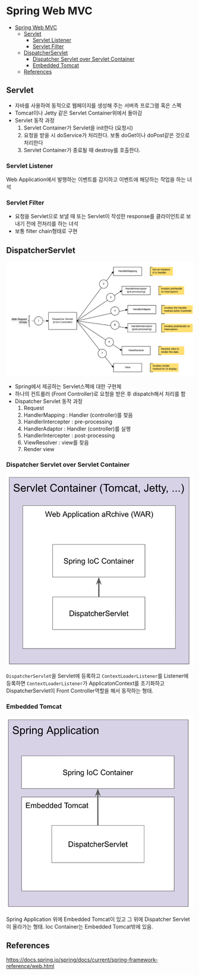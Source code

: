 # Spring Web MVC

- [Spring Web MVC](#spring-web-mvc)
    - [Servlet](#servlet)
        - [Servlet Listener](#servlet-listener)
        - [Servlet Filter](#servlet-filter)
    - [DispatcherServlet](#dispatcherservlet)
        - [Dispatcher Servlet over Servlet Container](#dispatcher-servlet-over-servlet-container)
        - [Embedded Tomcat](#embedded-tomcat)
    - [References](#references)

## Servlet

- 자바를 사용하여 동적으로 웹페이지를 생성해 주는 서버측 프로그램 혹은 스펙
- Tomcat이나 Jetty 같은 Servlet Container위에서 돌아감
- Servlet 동작 과정
    1. Servlet Container가 Servlet을 init한다 (요청시)
    2. 요청을 받을 시 doService가 처리한다. 보통 doGet이나 doPost같은 것으로 처리한다
    3. Servlet Container가 종료될 때 destroy를 호출한다.

### Servlet Listener

Web Application에서 발행하는 이벤트를 감지하고 이벤트에 해당하는 작업을 하는 녀석

### Servlet Filter

- 요청을 Servlet으로 보낼 때 또는 Servlet이 작성한 response를 클라이언트로 보내기 전에 전처리를 하는 녀석
- 보통 filter chain형태로 구현

## DispatcherServlet

![dispatcher-servlet-process](./img/dispatcher-servlet-process.png)

- Spring에서 제공하는 Servlet스펙에 대한 구현체
- 하나의 컨트롤러 (Front Controller)로 요청을 받은 후 dispatch해서 처리를 함
- Dispatcher Servlet 동작 과정
    1. Request
    2. HandlerMapping : Handler (controller)를 찾음
    3. HandlerIntercepter : pre-processing
    4. HandlerAdaptor : Handler (controller)를 실행
    5. HandlerIntercepter : post-processing
    6. ViewResolver : view를 찾음
    7. Render view

### Dispatcher Servlet over Servlet Container

![servlet-container](./img/servlet-container.png)

`DispatcherServlet`을 Servlet에 등록하고 `ContextLoaderListener`를 Listener에 등록하면 `ContextLoaderListener`가 ApplicatonContext를 초기화하고 DispatcherServlet이 Front
Controller역할을 해서 동작하는 형태.

### Embedded Tomcat

![embeded-tomcat](./img/embeded-tomcat.png)

Spring Application 위에 Embedded Tomcat이 있고 그 위에 Dispatcher Servlet이 올라가는 형태. Ioc Container는 Embedded Tomcat밖에 있음.

## References

https://docs.spring.io/spring/docs/current/spring-framework-reference/web.html
